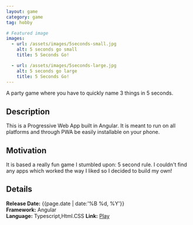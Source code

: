 ```yaml
---
layout: game
category: game
tag: hobby

# Featured image
images:
  - url: /assets/images/5seconds-small.jpg
    alt: 5 seconds go small
    title: 5 Seconds Go!

  - url: /assets/images/5seconds-large.jpg
    alt: 5 seconds go large
    title: 5 Seconds Go!
---
```

A party game where you have to quickly name 3 things in 5 seconds.
<!--content-->

## Description
This is a Progressive Web App built in Angular. It is meant to run on all platforms and through PWA be easily installable on your phone.

## Motivation
It is based a really fun game I stumbled upon: 5 second rule. I couldn't find any apps which worked the way I liked so I decided to build my own!

## Details
**Release Date:** {{page.date | date:'%B %d, %Y'}}  
**Framework:** Angular   
**Language:** Typescript,Html.CSS
**Link:**  [Play](https://seconds-926a9.web.app/)
